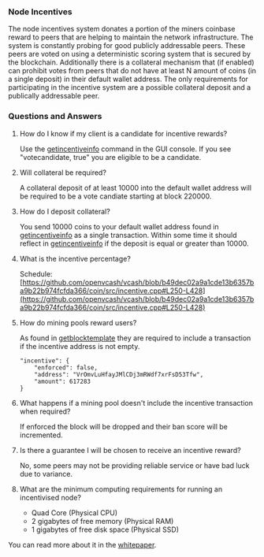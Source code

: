 ### Node Incentives ###

The node incentives system donates a portion of the miners coinbase reward to peers that are helping to maintain the network infrastructure. The system is constantly probing for good publicly addressable peers. These peers are voted on using a deterministic scoring system that is secured by the blockchain. Additionally there is a collateral mechanism that (if enabled) can prohibit votes from peers that do not have at least N amount of coins (in a single deposit) in their default wallet address. The only requirements for participating in the incentive system are a possible collateral deposit and a publically addressable peer.

### Questions and Answers

1. How do I know if my client is a candidate for incentive rewards?

    Use the [getincentiveinfo](https://wiki.vcash.info/RPC/commands/getincentiveinfo/) command in the GUI console. If you see "votecandidate, true" you are eligible to be a candidate.

2. Will collateral be required?

    A collateral deposit of at least 10000 into the default wallet address will be required to be a vote candiate starting at block 220000.

3. How do I deposit collateral?

    You send 10000 coins to your default wallet address found in [getincentiveinfo](https://wiki.vcash.info/RPC/commands/getincentiveinfo/) as a single transaction. Within some time it should reflect in [getincentiveinfo](https://wiki.vcash.info/RPC/commands/getincentiveinfo/) if the deposit is equal or greater than 10000.


4. What is the incentive percentage?

    Schedule: [https://github.com/openvcash/vcash/blob/b49dec02a9a1cde13b6357ba9b22b974fcfda366/coin/src/incentive.cpp#L250-L428](https://github.com/openvcash/vcash/blob/b49dec02a9a1cde13b6357ba9b22b974fcfda366/coin/src/incentive.cpp#L250-L428)

5. How do mining pools reward users?

    As found in [getblocktemplate](https://wiki.vcash.info/RPC/commands/getblocktemplate/) they are required to include a transaction if the incentive address is not empty.

    ```
    "incentive": {
        "enforced": false,
        "address": "VrOmvLuHfayJMlCDj3mRWdf7xrFsD53Tfw",
        "amount": 617283
    }
    ```
6. What happens if a mining pool doesn't include the incentive transaction when required?

    If enforced the block will be dropped and their ban score will be incremented.

7. Is there a guarantee I will be chosen to receive an incentive reward?

    No, some peers may not be providing reliable service or have bad luck due to variance.

8. What are the minimum computing requirements for running an incentivised node?

    * Quad Core (Physical CPU)
    * 2 gigabytes of free memory (Physical RAM)
    * 1 gigabytes of free disk space (Physical SSD)


You can read more about it in the [whitepaper](https://github.com/openvcash/papers/blob/master/incentive.pdf).
